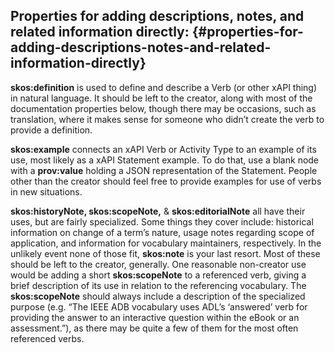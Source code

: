 ## Properties for adding descriptions, notes, and related information directly: {#properties-for-adding-descriptions-notes-and-related-information-directly}

**skos:definition** is used to define and describe a Verb (or other xAPI thing) in natural language. It should be left to the creator, along with most of the documentation properties below, though there may be occasions, such as translation, where it makes sense for someone who didn’t create the verb to provide a definition.

**skos:example** connects an xAPI Verb or Activity Type to an example of its use, most likely as a xAPI Statement example. To do that, use a blank node with a **prov:value** holding a JSON representation of the Statement. People other than the creator should feel free to provide examples for use of verbs in new situations.

**skos:historyNote, skos:scopeNote,** & **skos:editorialNote** all have their uses, but are fairly specialized. Some things they cover include: historical information on change of a term’s nature, usage notes regarding scope of application, and information for vocabulary maintainers, respectively. In the unlikely event none of those fit, **skos:note** is your last resort. Most of these should be left to the creator, generally. One reasonable non-creator use would be adding a short **skos:scopeNote** to a referenced verb, giving a brief description of its use in relation to the referencing vocabulary. The **skos:scopeNote** should always include a description of the specialized purpose (e.g. “The IEEE ADB vocabulary uses ADL’s ‘answered’ verb for providing the answer to an interactive question within the eBook or an assessment.”), as there may be quite a few of them for the most often referenced verbs.